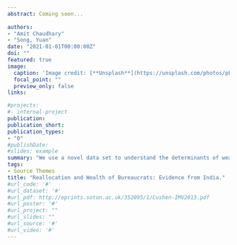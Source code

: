 ```yaml
---
abstract: Coming soon...
 
authors:
- "Amit Chaudhary"
- "Song, Yuan"
date: "2021-01-01T00:00:00Z"
doi: ""
featured: true
image:
  caption: 'Image credit: [**Unsplash**](https://unsplash.com/photos/pLCdAaMFLTE)'
  focal_point: ""
  preview_only: false
links:

#projects:
#- internal-project
publication: 
publication_short:
publication_types:
- "0"
#publishDate: 
#slides: example
summary: "We use a novel data set to understand the determinants of wealth accumulation by civil servants in India."
tags:
- Source Themes
title: "Reallocation and Wealth of Bureaucrats: Evidence from India."
#url_code: '#'
#url_dataset: '#'
#url_pdf: http://eprints.soton.ac.uk/352095/1/Cushen-IMV2013.pdf
#url_poster: '#'
#url_project: ""
#url_slides: ""
#url_source: '#'
#url_video: '#'
---
```


